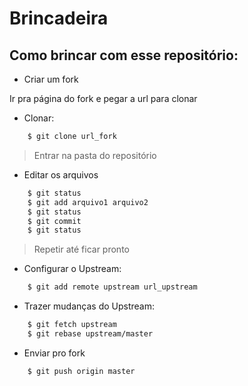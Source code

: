 # Brincadeira

## Como brincar com esse repositório:

* Criar um fork

Ir pra página do fork e pegar a url para clonar

* Clonar:

```bash
	$ git clone url_fork
```

> Entrar na pasta do repositório

* Editar os arquivos

```bash
	$ git status
	$ git add arquivo1 arquivo2
	$ git status
	$ git commit
	$ git status
```

> Repetir até ficar pronto

* Configurar o Upstream:

```bash
	$ git add remote upstream url_upstream
```

* Trazer mudanças do Upstream:

```bash
	$ git fetch upstream
	$ git rebase upstream/master
```

* Enviar pro fork

```bash
	$ git push origin master
```
